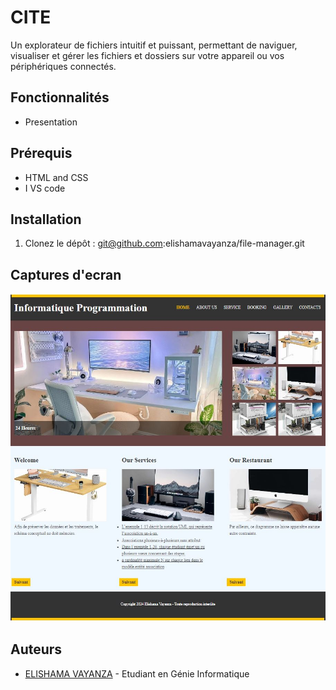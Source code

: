 # CITE 

Un explorateur de fichiers intuitif et puissant, permettant de naviguer, visualiser et gérer les fichiers et dossiers sur votre appareil ou  vos périphériques connectés.

## Fonctionnalités

- Presentation

## Prérequis

- HTML and CSS
- I VS code

## Installation

1. Clonez le dépôt : git@github.com:elishamavayanza/file-manager.git

## Captures d'ecran
![principal](./image/correction.JPG)


## Auteurs
- [ELISHAMA VAYANZA](https://github.com/elishamavayanza) - Etudiant en Génie Informatique

